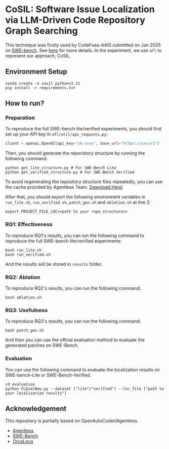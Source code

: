 # CoSIL: Software Issue Localization via LLM-Driven Code Repository Graph Searching

This technique was firstly used by CodeFuse-AAIS submitted on Jan 2025 on [SWE-bench](https://github.com/swe-bench/SWE-bench.git). 
See [here](https://github.com/ZhonghaoJiang/AAIS) for more details.
In the experiment, we use `afl` to represent our approach, CoSIL.

## Environment Setup

```shell
conda create -n cosil python=3.11
pip install -r requirements.txt
```

## How to run?
### Preparation
To reproduce the full SWE-bench lite/verified experiments, you should first set up your API key 
in `afl/util/api_requests.py`:

```python
client = openai.OpenAI(api_key="sk-xxxx", base_url="https://xxx/v1")
```

Then, you should generate the reporistory structure by running the following command:
```shell
python get_lite_structure.py # For SWE-Bench Lite
python get_verified_structure.py # For SWE-Bench Verified
```
To avoid regenerating the repository structure files repeatedly,
you can use the cache provided by Agentless Team. [Download Here!](https://github.com/OpenAutoCoder/Agentless/releases/tag/v1.5.0)


After that, you should export the following environment variables in `run_lite.sh`, `run_verified.sh`, `patch_gen.sh` and `ablation.sh` at line 2:
```shell
export PROJECT_FILE_LOC=<path to your repo structures>
```

### RQ1: Effectiveness
To reproduce RQ1's results, you can run the following command to reproduce the full SWE-bench lite/verified experiments:

```shell
bash run_lite.sh
bash run_verified.sh
```
And the results will be stored in `results` folder.

### RQ2: Ablation
To reproduce RQ2's results, you can run the following command.

```shell
bash ablation.sh
```

### RQ3: Usefulness
To reproduce RQ3's results, you can run the following command.

```shell
bash patch_gen.sh
```
And then you can use the offcial evaluation method to evaluate the generated patches on SWE-Bench.

### Evaluation
You can use the following command to evaluate the localization results on SWE-bench-Lite or SWE-Bench-Verified.

```shell
cd evaluation
python FLEvalNew.py --dataset ["lite"/"verified"] --loc_file ["path to your localization results"]
```

## Acknowledgement

This repository is partially based on OpenAutoCoder/Agentless.
* [Agentless](https://github.com/OpenAutoCoder/Agentless/tree/main)
* [SWE-Bench](https://github.com/swe-bench/SWE-bench.git)
* [OrcaLoca](https://github.com/fishmingyu/OrcaLoca)


